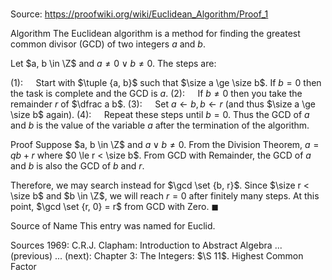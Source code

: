 # 

Source: https://proofwiki.org/wiki/Euclidean_Algorithm/Proof_1



Algorithm
The Euclidean algorithm is a method for finding the greatest common divisor (GCD) of two integers $a$ and $b$.

Let $a, b \in \Z$ and $a \ne 0 \lor b \ne 0$.
The steps are:

$(1): \quad$ Start with $\tuple {a, b}$ such that $\size a \ge \size b$. If $b = 0$ then the task is complete and the GCD is $a$.
$(2): \quad$ If $b \ne 0$ then you take the remainder $r$ of $\dfrac a b$.
$(3): \quad$ Set $a \gets b, b \gets r$ (and thus $\size a \ge \size b$ again).
$(4): \quad$ Repeat these steps until $b = 0$.
Thus the GCD of $a$ and $b$ is the value of the variable $a$ after the termination of the algorithm.


Proof
Suppose $a, b \in \Z$ and $a \lor b \ne 0$.
From the Division Theorem, $a = q b + r$ where $0 \le r < \size b$.
From GCD with Remainder, the GCD of $a$ and $b$ is also the GCD of $b$ and $r$.

Therefore, we may search instead for $\gcd \set {b, r}$.
Since $\size r < \size b$ and $b \in \Z$, we will reach $r = 0$ after finitely many steps.
At this point, $\gcd \set {r, 0} = r$ from GCD with Zero.
$\blacksquare$


Source of Name
This entry was named for Euclid.


Sources
1969: C.R.J. Clapham: Introduction to Abstract Algebra ... (previous) ... (next): Chapter $3$: The Integers: $\S 11$. Highest Common Factor




